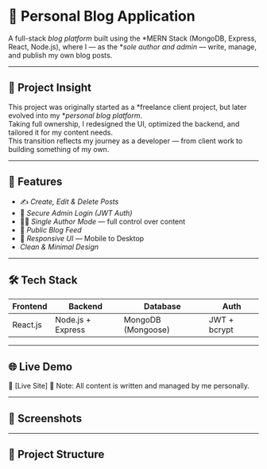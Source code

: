 # 📝 Personal Blog Application

A full-stack *blog platform* built using the *MERN Stack (MongoDB, Express, React, Node.js), where I — as the **sole author and admin* — write, manage, and publish my own blog posts.

---

## 🧠 Project Insight

This project was originally started as a *freelance client project, but later evolved into my **personal blog platform*.  
Taking full ownership, I redesigned the UI, optimized the backend, and tailored it for my content needs.  
This transition reflects my journey as a developer — from client work to building something of my own.

---

## 🚀 Features

- ✍ *Create, Edit & Delete Posts*
- 🔐 *Secure Admin Login (JWT Auth)*
- 🧑‍💻 *Single Author Mode* — full control over content
- 📰 *Public Blog Feed*
- 📱 *Responsive UI* — Mobile to Desktop
-  *Clean & Minimal Design*

---

## 🛠 Tech Stack

| Frontend | Backend | Database | Auth |
|----------|---------|----------|------|
| React.js | Node.js + Express | MongoDB (Mongoose) | JWT + bcrypt |

---

## 🌐 Live Demo

🔗 [Live Site] 
🧠 Note: All content is written and managed by me personally.

---

## 📸 Screenshots



---

## 📁 Project Structure

